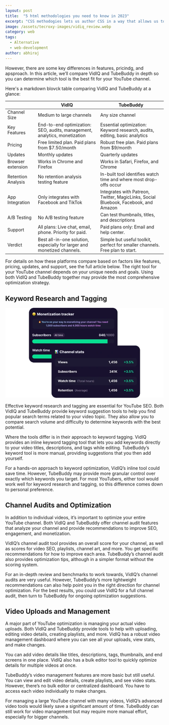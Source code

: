 ```yaml
---
layout: post
title:  "5 html methodologies you need to know in 2023"
excerpt: "CSS methodogies lets us author CSS in a way that allows us to develop, maintain and scale the front-end as a set of small, isolated modules."
image: /assets/tecroxy-images/vidiq_review.webp
category: web
tags:
  - Alternative
  - web-development
author: abhiraj
---
```


However, there are some key differences in features, pricindg, and apsproach. In this article, we’ll compare VidIQ and TubeBuddy in depth so you can determine which tool is the best fit for your YouTube channel.

Here's a markdown blovck table comparing VidIQ and TubeBuddy at a glance:

|  | VidIQ | TubeBuddy |
| --- | --- | --- |
| Channel Size | Medium to large channels | Any size channel |
| Key Features | End-to-end optimization: SEO, audits, management, analytics, monetization | Essential optimization: Keyword research, audits, editing, basic analytics |
| Pricing | Free limited plan. Paid plans from $7.50/month | Robust free plan. Paid plans from $9/month |
| Updates | Monthly updates | Quarterly updates |
| Browser extension | Works in Chrome and Firefox | Works in Safari, Firefox, and Chrome |
| Retention Analysis | No retention analysis testing feature | In-built tool identifies watch time and where most drop-offs occur |
| App Integration | Only integrates with Facebook and TikTok | Integrates with Patreon, Twitter, MagicLinks, Social Bluebook, Facebook, and Amazon |
| A/B Testing | No A/B testing feature | Can test thumbnails, titles, and descriptions |
| Support | All plans: Live chat, email, phone. Priority for paid. | Paid plans only: Email and help center. |
| Verdict | Best all-in-one solution, especially for larger and monetized channels. | Simple but useful toolkit, perfect for smaller channels. Free plan to start. |

For details on how these platforms compare based on factors like features, pricing, updates, and support, see the full article below. The right tool for your YouTube channel depends on your unique needs and goals. Using both VidIQ and TubeBuddy together may provide the most comprehensive optimization strategy.


## Keyword Research and Tagging

![vidiq review](/assets/tecroxy-images/vidiq_review.webp)

Effective keyword research and tagging are essential for YouTube SEO. Both VidIQ and TubeBuddy provide keyword suggestion tools to help you find popular search terms related to your video topic. They also allow you to compare search volume and difficulty to determine keywords with the best potential.

Where the tools differ is in their approach to keyword tagging. VidIQ provides an inline keyword tagging tool that lets you add keywords directly to your video titles, descriptions, and tags while editing. TubeBuddy’s keyword tool is more manual, providing suggestions that you then add yourself.

For a hands-on approach to keyword optimization, VidIQ’s inline tool could save time. However, TubeBuddy may provide more granular control over exactly which keywords you target. For most YouTubers, either tool would work well for keyword research and tagging, so this difference comes down to personal preference.

## Channel Audits and Optimization

In addition to individual videos, it’s important to optimize your entire YouTube channel. Both VidIQ and TubeBuddy offer channel audit features that analyze your channel and provide recommendations to improve SEO, engagement, and monetization.

VidIQ’s channel audit tool provides an overall score for your channel, as well as scores for video SEO, playlists, channel art, and more. You get specific recommendations for how to improve each area. TubeBuddy’s channel audit also provides optimization tips, although in a simpler format without the scoring system.

For an in-depth review and benchmarks to work towards, VidIQ’s channel audits are very useful. However, TubeBuddy’s more lightweight recommendations can also help point you in the right direction for channel optimization. For the best results, you could use VidIQ for a full channel audit, then turn to TubeBuddy for ongoing optimization suggestions.

## Video Uploads and Management

A major part of YouTube optimization is managing your actual video uploads. Both VidIQ and TubeBuddy provide tools to help with uploading, editing video details, creating playlists, and more.
VidIQ has a robust video management dashboard where you can see all your uploads, view stats, and make changes. 

You can add video details like titles, descriptions, tags, thumbnails, and end screens in one place. VidIQ also has a bulk editor tool to quickly optimize details for multiple videos at once.

TubeBuddy’s video management features are more basic but still useful. You can view and edit video details, create playlists, and see video stats. However, there’s no bulk editor or centralized dashboard. You have to access each video individually to make changes.

For managing a large YouTube channel with many videos, VidIQ’s advanced video tools would likely save a significant amount of time. TubeBuddy can still work for video management but may require more manual effort, especially for bigger channels.
